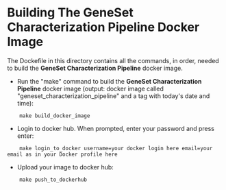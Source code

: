 # Building The GeneSet Characterization Pipeline Docker Image
The Dockefile in this directory contains all the commands, in order, needed to build the **GeneSet Characterization Pipeline** docker image.

* Run the "make" command to build the **GeneSet Characterization Pipeline** docker image (output: docker image called "geneset_characterization_pipeline" and a tag with today's date and time):
```
    make build_docker_image
```

* Login to docker hub. When prompted, enter your password and press enter:
```
    make login_to_docker username=your docker login here email=your email as in your Docker profile here
```

* Upload your image to docker hub:
```
    make push_to_dockerhub
```


